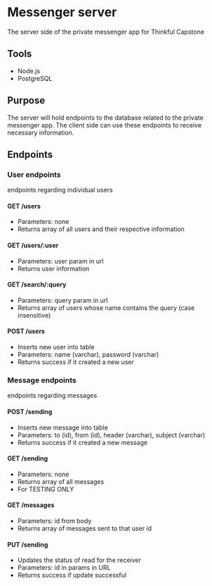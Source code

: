  
# Messenger server

The server side of the private messenger app for Thinkful Capstone

## Tools

- Node.js
- PostgreSQL

## Purpose

The server will hold endpoints to the database related to the private messenger app.
The client side can use these endpoints to receive necessary information.

## Endpoints

### User endpoints

endpoints regarding individual users

#### GET /users

- Parameters: none
- Returns array of all users and their respective information

#### GET /users/:user

- Parameters: user param in url
- Returns user information

#### GET /search/:query

- Parameters: query param in url
- Returns array of users whose name contains the query (case insensitive)

#### POST /users

- Inserts new user into table
- Parameters: name (varchar), password (varchar)
- Returns success if it created a new user

### Message endpoints

endpoints regarding messages

#### POST /sending

- Inserts new message into table
- Parameters: to (id), from (id), header (varchar), subject (varchar)
- Returns success if it created a new message

#### GET /sending

- Parameters: none
- Returns array of all messages
- For TESTING ONLY

#### GET /messages

- Parameters: id from body
- Returns array of messages sent to that user id

#### PUT /sending

- Updates the status of read for the receiver
- Parameters: id in params in URL
- Returns success if update successful